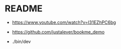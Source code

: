 # README

- https://www.youtube.com/watch?v=I31EZhPC6bg

- https://github.com/justalever/bookme_demo

- ./bin/dev
